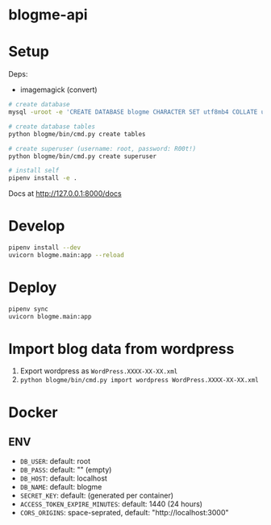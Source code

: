 # blogme-api


# Setup

Deps:

- imagemagick (convert)


```sh
# create database
mysql -uroot -e 'CREATE DATABASE blogme CHARACTER SET utf8mb4 COLLATE utf8mb4_unicode_ci;'

# create database tables
python blogme/bin/cmd.py create tables

# create superuser (username: root, password: R00t!)
python blogme/bin/cmd.py create superuser

# install self
pipenv install -e .
```

Docs at http://127.0.0.1:8000/docs


# Develop

```sh
pipenv install --dev
uvicorn blogme.main:app --reload
```

# Deploy

```sh
pipenv sync
uvicorn blogme.main:app
```


# Import blog data from wordpress

1. Export wordpress as `WordPress.XXXX-XX-XX.xml`
2. `python blogme/bin/cmd.py import wordpress WordPress.XXXX-XX-XX.xml`


# Docker
## ENV
- `DB_USER`: default: root
- `DB_PASS`: default: "" (empty)
- `DB_HOST`: default: localhost
- `DB_NAME`: default: blogme
- `SECRET_KEY`: default: (generated per container)
- `ACCESS_TOKEN_EXPIRE_MINUTES`: default: 1440 (24 hours)
- `CORS_ORIGINS`: space-seprated, default: "http://localhost:3000"
